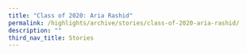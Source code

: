 ```yaml
---
title: "Class of 2020: Aria Rashid"
permalink: /highlights/archive/stories/class-of-2020-aria-rashid/
description: ""
third_nav_title: Stories
---
```

